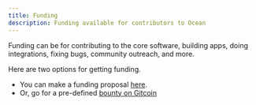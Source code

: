 ```yaml
---
title: Funding
description: Funding available for contributors to Ocean
---
```


Funding can be for contributing to the core software, building apps, doing integrations, fixing bugs, community outreach, and more.

Here are two options for getting funding.

- You can make a funding proposal [here](https://www.oceanprotocol.com/fund).
- Or, go for a pre-defined [bounty on Gitcoin](https://gitcoin.co/explorer?network=mainnet&idx_status=open&keywords=oceanprotocol&order_by=-web3_created&org=oceanprotocol)
